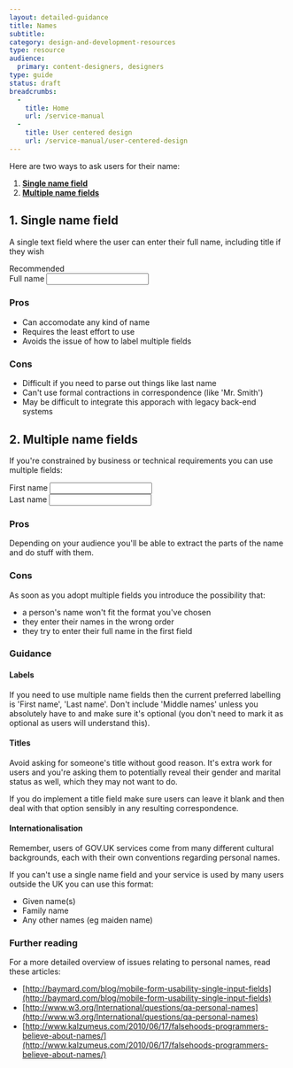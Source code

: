 ```yaml
---
layout: detailed-guidance
title: Names
subtitle: 
category: design-and-development-resources
type: resource
audience:
  primary: content-designers, designers
type: guide
status: draft
breadcrumbs:
  -
    title: Home
    url: /service-manual
  -
    title: User centered design
    url: /service-manual/user-centered-design
---
```


Here are two ways to ask users for their name:

1. **[Single name field](#single-name-field)**
2. **[Multiple name fields](#multiple-name-fields)**

<h2 class="heading-36" id="single-name-field">1. Single name field</h2>

A single text field where the user can enter their full name, including title if they wish

<div class="example">
  <div class="ribbon">Recommended</div>
  
  <form class="form">
    <div class="form-group">
      <label for="full-name">Full name</label>
      <input type="text" id="full-name" class="form-control">
    </div>
  </form>
  
</div>

<h3 class="heading-24">Pros</h3>

* Can accomodate any kind of name
* Requires the least effort to use
* Avoids the issue of how to label multiple fields

<h3 class="heading-24">Cons</h3>

* Difficult if you need to parse out things like last name
* Can't use formal contractions in correspondence (like 'Mr. Smith')
* May be difficult to integrate this apporach with legacy back-end systems

<h2 class="heading-36" id="multiple-name-fields">2. Multiple name fields</h2>

If you're constrained by business or technical requirements you can use multiple fields:

<div class="example">
  <form class="form">
    <div class="form-group">
      <label for="firstName">First name</label>
      <input type="text" id="firstName" class="form-control">
    </div>
    <div class="form-group">
      <label for="lastName">Last name</label>
      <input type="text" id="lastName" class="form-control">
    </div>
  </form>
</div>


<h3 class="heading-24">Pros</h3>

Depending on your audience you'll be able to extract the parts of the name and do stuff with them.

<h3 class="heading-24">Cons</h3>

As soon as you adopt multiple fields you introduce the possibility that:

* a person's name won't fit the format you've chosen
* they enter their names in the wrong order
* they try to enter their full name in the first field


<h3 class="heading-24">Guidance</h3>

#### Labels

If you need to use multiple name fields then the current preferred labelling is 'First name', 'Last name'. Don't include 'Middle names' unless you absolutely have to and make sure it's optional (you don't need to mark it as optional as users will understand this).


#### Titles

Avoid asking for someone's title without good reason. It's extra work for users and you're asking them to potentially reveal their gender and marital status as well, which they may not want to do.

If you do implement a title field make sure users can leave it blank and then deal with that option sensibly in any resulting correspondence.


#### Internationalisation

Remember, users of GOV.UK services come from many different cultural backgrounds, each with their own conventions regarding personal names.

If you can't use a single name field and your service is used by many users outside the UK you can use this format:

- Given name(s)
- Family name
- Any other names (eg maiden name)


<h3 class="heading-24">Further reading</h3>

For a more detailed overview of issues relating to personal names, read these articles:

* [http://baymard.com/blog/mobile-form-usability-single-input-fields](http://baymard.com/blog/mobile-form-usability-single-input-fields)
* [http://www.w3.org/International/questions/qa-personal-names](http://www.w3.org/International/questions/qa-personal-names)
* [http://www.kalzumeus.com/2010/06/17/falsehoods-programmers-believe-about-names/](http://www.kalzumeus.com/2010/06/17/falsehoods-programmers-believe-about-names/)


